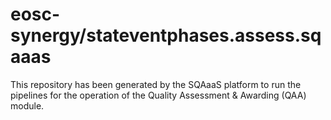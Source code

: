 <!--
SPDX-FileCopyrightText: Copyright contributors to the Software Quality Assurance as a Service (SQAaaS) project <sqaaas@ibergrid.eu>

SPDX-License-Identifier: GPL-3.0-only
-->

# eosc-synergy/stateventphases.assess.sqaaas
This repository has been generated by the SQAaaS platform to run the pipelines
for the operation of the
Quality Assessment & Awarding (QAA)
module.